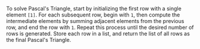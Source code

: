 To solve Pascal's Triangle, start by initializing the first row with a single element `[1]`. For each subsequent row, begin with `1`, then compute the intermediate elements by summing adjacent elements from the previous row, and end the row with `1`. Repeat this process until the desired number of rows is generated. Store each row in a list, and return the list of all rows as the final Pascal's Triangle.
